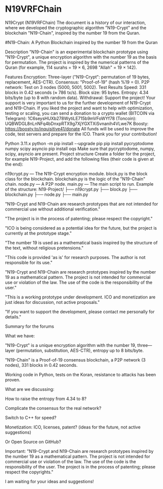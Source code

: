 # N19VRFChain
N19Crypt (N19VRFChain)
The document is a history of our interaction, where we developed the cryptographic algorithm "N19-Crypt" and the blockchain "N19-Chain", inspired by the number 19 from the Quran.

#N19-Chain: A Python Blockchain inspired by the number 19 from the Quran

Description
"N19-Chain" is an experimental blockchain prototype using "N19-Crypt", a unique encryption algorithm with the number 19 as the basis for permutation. The project is inspired by the numerical patterns of the Quran (for example, 114 surahs = 19 × 6, 2698 "Allah" = 19 × 142).

Features
Encryption: Three-layer ("N19-Crypt": permutation of 19 bytes, replacement, AES-CTR).
Consensus: "Proof-of-19" (hash %19 = 0).
P2P network: Test on 3 nodes (5000, 5001, 5002).
Test Results
Speed: 331 blocks in 0.42 seconds (≈ 786 tx/s).
Block size: 95 bytes.
Entropy: 4.34 bits/byte (up to 8 with random data).
Withdrawal:
Support the project!
Your support is very important to us for the further development of N19-Crypt and N19-Chain. If you liked the project and want to help with optimization, testing or scaling, you can send a donation to a crypto wallet (BITCOIN via Telegram): 1C6seysHUXb278WytiLE715b9mVFoWYf78 (Toncoin): UQBWDGL8nLnNFq4bDnxpRTX9g7XjYGXTXiSvnanih4VLwe7K Boosty: https://boosty.to/inquisitive41/donate All funds will be used to improve the code, test servers and prepare for the ICO. Thank you for your contribution!

Python 3.11.x python -m pip install --upgrade pip pip install pycryptodome numpy scipy asyncio pip install oqs Make sure that pycryptodome, numpy, scipy, asyncio are present. Project structure Create a folder for the project, for example N19-Project, and add the following files (their code is given at the end):

n19crypt.py — The N19-Crypt encryption module. block.py is the block class for the blockchain. blockchain.py is the logic of the "N19-Chain" chain. node.py — A P2P node. main.py — The main script to run. Example of the structure: N19-Project/ ├── n19crypt.py ├── block.py ├── blockchain.py ├── node.py ├── main.py

"N19-Crypt and N19-Chain are research prototypes that are not intended for commercial use without additional verification."

"The project is in the process of patenting; please respect the copyright."

"ICO is being considered as a potential idea for the future, but the project is currently at the prototype stage."

 "The number 19 is used as a mathematical basis inspired by the structure of the text, without religious pretensions."

"This code is provided 'as is' for research purposes. The author is not responsible for its use."

"N19-Crypt and N19-Chain are research prototypes inspired by the number 19 as a mathematical pattern. The project is not intended for commercial use or violation of the law. The use of the code is the responsibility of the user."

"This is a working prototype under development. ICO and monetization are just ideas for discussion, not active proposals."

"If you want to support the development, please contact me personally for details."

Summary for the forums

What we have:

"N19-Crypt" is a unique encryption algorithm with the number 19, three—layer (permutation, substitution, AES-CTR), entropy up to 8 bits/byte.

"N19-Chain" is a Proof-of-19 consensus blockchain, a P2P network (3 nodes), 331 blocks in 0.42 seconds.

Working code in Python, tests on the Koran, resistance to attacks has been proven.

What are we discussing:

How to raise the entropy from 4.34 to 8?

Complicate the consensus for the real network?

Switch to C++ for speed?

Monetization: ICO, licenses, patent? (ideas for the future, not active suggestions)

Or Open Source on GitHub?

Important: "N19-Crypt and N19-Chain are research prototypes inspired by the number 19 as a mathematical pattern. The project is not intended for commercial use or violation of the law. The use of the code is the responsibility of the user. The project is in the process of patenting; please respect the copyrights."

I am waiting for your ideas and suggestions!
